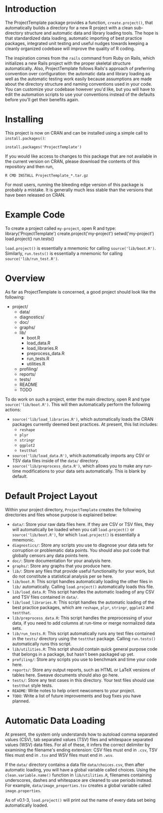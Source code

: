 # Introduction
The ProjectTemplate package provides a function, `create.project()`, that automatically builds a directory for a new R project with a clean sub-directory structure and automatic data and library loading tools. The hope is that standardized data loading, automatic importing of best practice packages, integrated unit testing and useful nudges towards keeping a cleanly organized codebase will improve the quality of R coding.

The inspiration comes from the `rails` command from Ruby on Rails, which initializes a new Rails project with the proper skeletal structure automatically. Also, ProjectTemplate follows Rails's approach of preferring convention over configuration: the automatic data and library loading as well as the automatic testing work easily because assumptions are made about the directory structure and naming conventions used in your code. You can customize your codebase however you'd like, but you will have to edit the automation scripts to use your conventions instead of the defaults before you'll get their benefits again.

# Installing
This project is now on CRAN and can be installed using a simple call to `install.packages()`:

    install.packages('ProjectTemplate')

If you would like access to changes to this package that are not available in the current version on CRAN, please download the contents of this repository and then run,

    R CMD INSTALL ProjectTemplate_*.tar.gz

For most users, running the bleeding edge version of this package is probably a mistake. It is generally much less stable than the versions that have been released on CRAN.

# Example Code
To create a project called `my-project`, open R and type:
    library('ProjectTemplate')
    create.project('my-project')
    setwd('my-project')
    load.project()
    run.tests()

`load.project()` is essentially a mnemonic for calling `source('lib/boot.R')`. Similarly, `run.tests()` is essentially a mnemonic for calling `source('lib/run_test.R')`.

# Overview
As far as ProjectTemplate is concerned, a good project should look like the following:

* project/
    * data/
    * diagnostics/
    * doc/
    * graphs/
    * lib/
        * boot.R
        * load_data.R
        * load_libraries.R
        * preprocess_data.R
        * run_tests.R
        * utilities.R
    * profiling/
    * reports/
    * tests/
    * README
    * TODO

To do work on such a project, enter the main directory, open R and type `source('lib/boot.R')`. This will then automatically perform the following actions:

* `source('lib/load_libraries.R')`, which automatically loads the CRAN packages currently deemed best practices. At present, this list includes:
    * `reshape`
    * `plyr`
    * `stringr`
    * `ggplot2`
    * `testthat`
* `source('lib/load_data.R')`, which automatically imports any CSV or TSV data files inside of the `data/` directory.
* `source('lib/preprocess_data.R')`, which allows you to make any run-time modifications to your data sets automatically. This is blank by default.

# Default Project Layout

Within your project directory, `ProjectTemplate` creates the following directories and files whose purpose is explained below:

* `data/`: Store your raw data files here. If they are CSV or TSV files, they will automatically be loaded when you call `load.project()` or `source('lib/boot.R')`, for which `load.project()` is essentially a mnemonic.
* `diagnostics/`: Store any scripts you use to diagnose your data sets for corruption or problematic data points. You should also put code that globally censors any data points here.
* `doc/`: Store documentation for your analysis here.
* `graphs/`: Store any graphs that you produce here.
* `lib/`: Store any files that provide useful functionality for your work, but do not constitute a statistical analysis per se here.
* `lib/boot.R`: This script handles automatically loading the other files in `lib/` automatically. Calling `load.project()` automatically loads this file.
* `lib/load_data.R`: This script handles the automatic loading of any CSV and TSV files contained in `data/`.
* `lib/load_libraries.R`: This script handles the automatic loading of the best practice packages, which are `reshape`, `plyr`, `stringr`, `ggplot2` and `testthat`.
* `lib/preprocess_data.R`: This script handles the preprocessing of your data, if you need to add columns at run-time or merge normalized data sets.
* `lib/run_tests.R`: This script automatically runs any test files contained in the `tests/` directory using the `testthat` package. Calling `run.tests()` automatically runs this script.
* `lib/utilities.R`: This script should contain quick general purpose code that belongs in a package, but hasn't been packaged up yet.
* `profiling/`: Store any scripts you use to benchmark and time your code here.
* `reports/`: Store any output reports, such as HTML or LaTeX versions of tables here. Sweave documents should also go here.
* `tests/`: Store any test cases in this directory. Your test files should use `testthat` style tests.
* `README`: Write notes to help orient newcomers to your project.
* `TODO`: Write a list of future improvements and bug fixes you have planned.

# Automatic Data Loading
At present, the system only understands how to autoload comma separated values (CSV), tab separated values (TSV) files and whitespace separated values (WSV) data files. For all of these, it infers the correct delimiter by examining the filename's ending extension: CSV files must end in `.csv`, TSV files must end in `.tsv` and WSV files must end in `.wsv`.

If the `data/` directory contains a data file `data/choices.csv`, then after automatic loading, you will have a global variable called choices. Using the `clean.variable.name()` function in `lib/utilities.R`, filenames containing underscores, dashes and whitespace are cleaned to use periods instead. For example, `data/image_properties.tsv` creates a global variable called `image.properties`.

As of v0.1-3, `load.project()` will print out the name of every data set being automatically loaded.
